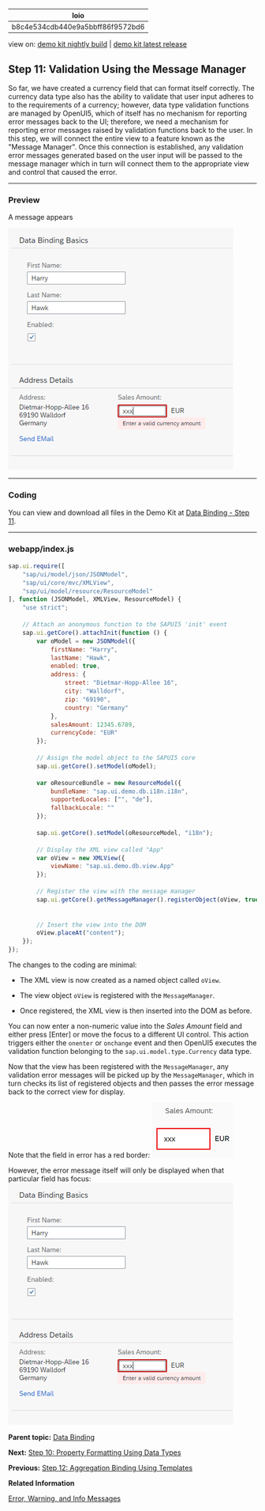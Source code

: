 <!-- loiob8c4e534cdb440e9a5bbff86f9572bd6 -->

| loio |
| -----|
| b8c4e534cdb440e9a5bbff86f9572bd6 |

<div id="loio">

view on: [demo kit nightly build](https://openui5nightly.hana.ondemand.com/#/topic/b8c4e534cdb440e9a5bbff86f9572bd6) | [demo kit latest release](https://openui5.hana.ondemand.com/#/topic/b8c4e534cdb440e9a5bbff86f9572bd6)</div>

## Step 11: Validation Using the Message Manager

So far, we have created a currency field that can format itself correctly. The currency data type also has the ability to validate that user input adheres to to the requirements of a currency; however, data type validation functions are managed by OpenUI5, which of itself has no mechanism for reporting error messages back to the UI; therefore, we need a mechanism for reporting error messages raised by validation functions back to the user. In this step, we will connect the entire view to a feature known as the "Message Manager". Once this connection is established, any validation error messages generated based on the user input will be passed to the message manager which in turn will connect them to the appropriate view and control that caused the error.

***

### Preview

   
  
<a name="loiob8c4e534cdb440e9a5bbff86f9572bd6__fig_r1j_pst_mr"/>A message appears

 ![](images/loioe67207b43d08410e82e74ad57ffbc022_HiRes.png "A message appears") 

***

### Coding

You can view and download all files in the Demo Kit at [Data Binding - Step 11](https://openui5.hana.ondemand.com/explored.html#/sample/sap.ui.core.tutorial.databinding.11/preview).

***

### webapp/index.js

```js
sap.ui.require([
	"sap/ui/model/json/JSONModel",
	"sap/ui/core/mvc/XMLView",
	"sap/ui/model/resource/ResourceModel"
], function (JSONModel, XMLView, ResourceModel) {
	"use strict";

	// Attach an anonymous function to the SAPUI5 'init' event
	sap.ui.getCore().attachInit(function () {
		var oModel = new JSONModel({
			firstName: "Harry",
			lastName: "Hawk",
			enabled: true,
			address: {
				street: "Dietmar-Hopp-Allee 16",
				city: "Walldorf",
				zip: "69190",
				country: "Germany"
			},
			salesAmount: 12345.6789,
			currencyCode: "EUR"
		});

		// Assign the model object to the SAPUI5 core
		sap.ui.getCore().setModel(oModel);

		var oResourceBundle = new ResourceModel({
			bundleName: "sap.ui.demo.db.i18n.i18n",
			supportedLocales: ["", "de"],
			fallbackLocale: ""			
		});

		sap.ui.getCore().setModel(oResourceModel, "i18n");

		// Display the XML view called "App"
		var oView = new XMLView({
			viewName: "sap.ui.demo.db.view.App"
		});

		// Register the view with the message manager
		sap.ui.getCore().getMessageManager().registerObject(oView, true);


		// Insert the view into the DOM
		oView.placeAt("content");
	});
});

```

The changes to the coding are minimal:

-   The XML view is now created as a named object called `oView`.

-   The view object `oView` is registered with the `MessageManager`.

-   Once registered, the XML view is then inserted into the DOM as before.


You can now enter a non-numeric value into the *Sales Amount* field and either press [Enter\] or move the focus to a different UI control. This action triggers either the `onenter` or `onchange` event and then OpenUI5 executes the validation function belonging to the `sap.ui.model.type.Currency` data type.

Now that the view has been registered with the `MessageManager`, any validation error messages will be picked up by the `MessageManager`, which in turn checks its list of registered objects and then passes the error message back to the correct view for display.

Note that the field in error has a red border: ![](images/loio44db88e92bc445b2b00e1b8e53b5ca9a_HiRes.png) 

However, the error message itself will only be displayed when that particular field has focus: ![](images/loioe67207b43d08410e82e74ad57ffbc022_HiRes.png)

**Parent topic:** [Data Binding](Data_Binding_e531093.md "In this tutorial, we will explain the concepts of data binding in OpenUI5.")

**Next:** [Step 10: Property Formatting Using Data Types](Step_10_Property_Formatting_Using_Data_Types_9252ee4.md "OpenUI5 provides a set of simple data types such as Boolean, Currency, Date and Float. These data types can then be applied to controls in order to ensure that the value presented on the screen is formatted correctly, and, if the field is open for input, that the value entered by the user adheres to the requirements of that data type. We will now add a new field called Sales Amount of type Currency.")

**Previous:** [Step 12: Aggregation Binding Using Templates](Step_12_Aggregation_Binding_Using_Templates_97830de.md "Aggregation binding (or &quot;list binding&quot;) allows a control to be bound to a list within the model data and allows relative binding to the list entries by its child controls.")

**Related Information**  


[Error, Warning, and Info Messages](Error_Warning_and_Info_Messages_62b1481.md "OpenUI5 provides a central place for storing and managing info, warning, and error messages.")

